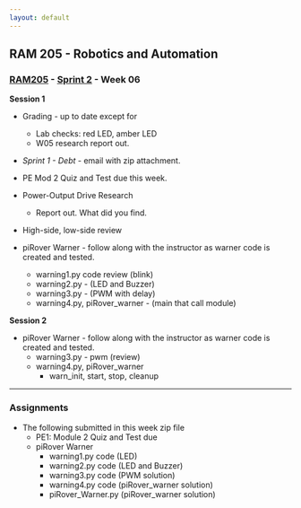 ```yaml
---
layout: default
---
```


## RAM 205 - Robotics and Automation

### [RAM205](../../) - [Sprint 2](../) - Week 06

**Session 1**
  - Grading - up to date except for 
    - Lab checks: red LED, amber LED
    - W05 research report out.
  - *Sprint 1 - Debt* - email with zip attachment.
  - PE Mod 2 Quiz and Test due this week.
 
  - Power-Output Drive Research 
    - Report out. What did you find.

  - High-side, low-side review    
  
  - piRover Warner - follow along with the instructor as warner code is created and tested.
      - warning1.py code review (blink)
      - warning2.py - (LED and Buzzer)
      - warning3.py - (PWM with delay)
      - warning4.py, piRover_warner - (main that call module)
      
**Session 2**
 
- piRover Warner - follow along with the instructor as warner code is created and tested.
  - warning3.py - pwm   (review)
  - warning4.py, piRover_warner 
    - warn_init, start, stop, cleanup
      
<!-- - [Digital Inputs](RAM205.DigitalInputs.pdf){:target="_blank"} -->

---

### Assignments

- The following submitted in this week zip file
  - PE1: Module 2 Quiz and Test due
  - piRover Warner
    - warning1.py code (LED)
    - warning2.py code (LED and Buzzer)
    - warning3.py code (PWM solution)
    - warning4.py code (piRover_warner solution)
    - piRover_Warner.py (piRover_warner solution)


